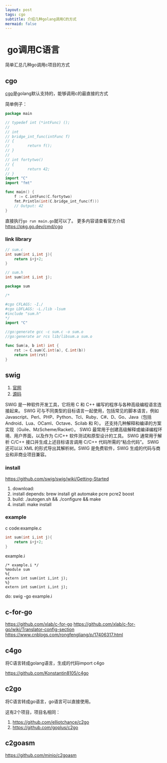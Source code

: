```yaml
---
layout: post
tags: cgo
subtitle: 介绍几种golang调用C的方式
mermaid: false
---
```


#  go调用C语言

简单汇总几种go调用c项目的方式

## cgo

[cgo](https://pkg.go.dev/cmd/cgo)是golang默认支持的，能够调用c的最直接的方式

简单例子：

```go
package main

// typedef int (*intFunc) ();
//
// int
// bridge_int_func(intFunc f)
// {
//        return f();
// }
//
// int fortytwo()
// {
//        return 42;
// }
import "C"
import "fmt"

func main() {
    f := C.intFunc(C.fortytwo)
    fmt.Println(int(C.bridge_int_func(f)))
    // Output: 42
}
```

直接执行`go run main.go`就可以了。
更多内容请查看官方介绍<https://pkg.go.dev/cmd/cgo>

### link library

```c
// sum.c
int sum(int i,int j){
    return i+j+2;
}
```

```c
// sum.h
int sum(int i,int j);
```

```go
package sum

/*

#cgo CFLAGS: -I./
#cgo LDFLAGS: -L./lib -lsum
#include "sum.h"
*/
import "C"

//go:generate gcc -c sum.c -o sum.o
//go:generate ar rcs lib/libsum.a sum.o

func Sum(a, b int) int {
    rst := C.sum(C.int(a), C.int(b))
    return int(rst)
}
```

## swig

1. [官网](https://swig.org/)
2. [源码](https://github.com/swig/swig)

SWIG 是一种软件开发工具，它将用 C 和 C++ 编写的程序与各种高级编程语言连接起来。
SWIG 可与不同类型的目标语言一起使用，包括常见的脚本语言，例如 Javascript、Perl、PHP、Python、Tcl、Ruby、C#、D、Go、Java（包括 Android、Lua、OCaml、Octave、Scilab 和 R）。
还支持几种解释和编译的方案实现（Guile、MzScheme/Racket）。
SWIG 最常用于创建高级解释或编译编程环境、用户界面，以及作为 C/C++ 软件测试和原型设计的工具。
SWIG 通常用于解析 C/C++ 接口并生成上述目标语言调用 C/C++ 代码所需的“粘合代码”。
SWIG 还可以以 XML 的形式导出其解析树。SWIG 是免费软件，SWIG 生成的代码与商业和非商业项目兼容。

### install

<https://github.com/swig/swig/wiki/Getting-Started>

1. download:
2. install depends: brew install git automake pcre pcre2 boost
3. build: ./autogen.sh && ./configure && make
4. install: make install

### example

c code:example.c

```c
int sum(int i,int j){
    return i+j+2;
}
```

example.i

```swig
/* example.i */
%module sum
%{
extern int sum(int i,int j);
%}
extern int sum(int i,int j);
```

do: swig -go example.i

## c-for-go

<https://github.com/xlab/c-for-go>
<https://github.com/xlab/c-for-go/wiki/Translator-config-section>
<https://www.cnblogs.com/rongfengliang/p/17406317.html>

## c4go

将C语言转成golang语言，生成的代码import c4go

<https://github.com/Konstantin8105/c4go>

## c2go

将C语言转成go语言，go语言可以直接使用。

这有2个项目，项目名相同：

1. <https://github.com/elliotchance/c2go>
2. <https://github.com/goplus/c2go>

## c2goasm

<https://github.com/minio/c2goasm>
